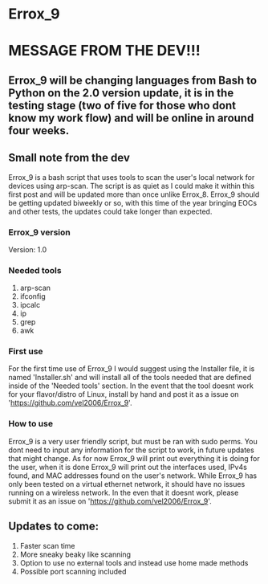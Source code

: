 # Errox_9

# MESSAGE FROM THE DEV!!!
## Errox_9 will be changing languages from Bash to Python on the 2.0 version update, it is in the testing stage (two of five for those who dont know my work flow) and will be online in around four weeks.

## Small note from the dev
Errox_9 is a bash script that uses tools to scan the user's local network for devices using arp-scan. The script is as quiet as I could make it within this first post and will be updated more than once unlike Errox_8. Errox_9 should be getting updated biweekly or so, with this time of the year bringing EOCs and other tests, the updates could take longer than expected.

### Errox_9 version
Version: 1.0
### Needed tools
1) arp-scan
2) ifconfig
3) ipcalc
4) ip
5) grep
6) awk

### First use
For the first time use of Errox_9 I would suggest using the Installer file, it is named 'Installer.sh' and will install all of the tools needed that are defined inside of the 'Needed tools' section. In the event that the tool doesnt work for your flavor/distro of Linux, install by hand and post it as a issue on 'https://github.com/vel2006/Errox_9'. 

### How to use
Errox_9 is a very user friendly script, but must be ran with sudo perms. You dont need to input any information for the script to work, in future updates that might change. As for now Errox_9 will print out everything it is doing for the user, when it is done Errox_9 will print out the interfaces used, IPv4s found, and MAC addresses found on the user's network. While Errox_9 has only been tested on a virtual ethernet network, it should have no issues running on a wireless network. In the even that it doesnt work, please submit it as an issue on 'https://github.com/vel2006/Errox_9'.

## Updates to come:
1) Faster scan time
2) More sneaky beaky like scanning
3) Option to use no external tools and instead use home made methods
4) Possible port scanning included
